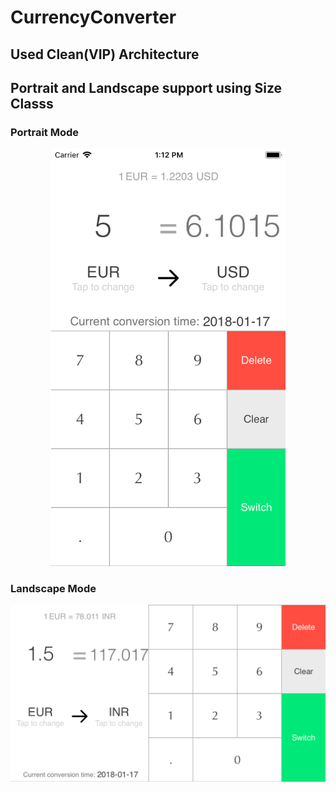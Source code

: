 # CurrencyConverter
## Used Clean(VIP) Architecture
## Portrait and Landscape support using Size Classs

### Portrait Mode
<p align="center">
  <img src="/art/portrait.png" width="375"/>
</p>

### Landscape Mode
<p align="center">
  <img src="/art/landscape.png" width="667"/>
</p>

